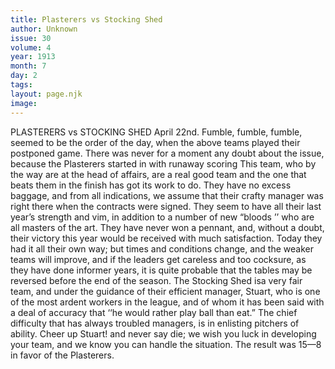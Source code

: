 ```yaml
---
title: Plasterers vs Stocking Shed
author: Unknown
issue: 30
volume: 4
year: 1913
month: 7
day: 2
tags:
layout: page.njk
image:
---
```

PLASTERERS vs STOCKING SHED    April 22nd. Fumble, fumble, fumble, seemed to be the order of the day, when the above teams played their postponed game. There was never for a moment any doubt about the issue, because the Plasterers started in with runaway scoring This team, who by the way are at the head of affairs, are a real good team and the one that beats them in the finish has got its work to do. They have no excess baggage, and from all indications, we assume that their crafty manager was right there when the contracts were signed. They seem to have all their last year’s strength and vim, in addition to a number of new “bloods ’’ who are all masters of the art. They have never won a pennant, and, without a doubt, their victory this year would be received with much satisfaction. Today they had it all their own way; but times and conditions change, and the weaker teams will improve, and if the leaders get careless and too cocksure, as they have done informer years, it is quite probable that the tables may be reversed before the end of the season. The Stocking Shed isa very fair team, and under the guidance of their efficient manager, Stuart, who is one of the most ardent workers in the league, and of whom it has been said with a deal of accuracy that ‘‘he would rather play ball than eat.” The chief difficulty that has always troubled managers, is in enlisting pitchers of ability. Cheer up Stuart! and never say die; we wish you luck in developing your team, and we know you can handle the situation. The result was 15—8 in favor of the Plasterers. 
